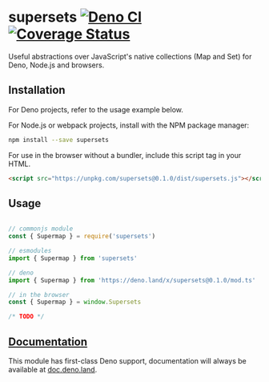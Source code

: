 # supersets [![Deno CI](https://github.com/octavetoast/supersets/actions/workflows/deno.yml/badge.svg)](https://github.com/octavetoast/supersets/actions/workflows/deno.yml) [![Coverage Status](https://coveralls.io/repos/github/octavetoast/supersets/badge.svg?branch=main)](https://coveralls.io/github/octavetoast/supersets?branch=main)

Useful abstractions over JavaScript's native collections (Map and Set) for Deno, Node.js and browsers.

## Installation

For Deno projects, refer to the usage example below.

For Node.js or webpack projects, install with the NPM package manager:

```Bash
npm install --save supersets
```

For use in the browser without a bundler, include this script tag in your HTML.

```HTML
<script src="https://unpkg.com/supersets@0.1.0/dist/supersets.js"></script>
```

## Usage

```JavaScript

// commonjs module
const { Supermap } = require('supersets')

// esmodules
import { Supermap } from 'supersets'

// deno
import { Supermap } from 'https://deno.land/x/supersets@0.1.0/mod.ts'

// in the browser
const { Supermap } = window.Supersets

/* TODO */

```

## [Documentation](https://doc.deno.land/https/deno.land/x/supersets/mod.ts)

This module has first-class Deno support, documentation will always be available at [doc.deno.land](https://doc.deno.land/https/deno.land/x/supersets/mod.ts).
